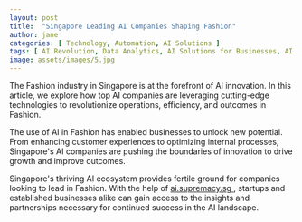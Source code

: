 ```yaml
---
layout: post
title:  "Singapore Leading AI Companies Shaping Fashion"
author: jane
categories: [ Technology, Automation, AI Solutions ]
tags: [ AI Revolution, Data Analytics, AI Solutions for Businesses, AI in Singapore ]
image: assets/images/5.jpg
---
```


The Fashion industry in Singapore is at the forefront of AI innovation. In this article, we explore how top AI companies are leveraging cutting-edge technologies to revolutionize operations, efficiency, and outcomes in Fashion.

The use of AI in Fashion has enabled businesses to unlock new potential. From enhancing customer experiences to optimizing internal processes, Singapore's AI companies are pushing the boundaries of innovation to drive growth and improve outcomes.

Singapore's thriving AI ecosystem provides fertile ground for companies looking to lead in Fashion. With the help of <a href="https://ai.supremacy.sg" target="_blank"> ai.supremacy.sg </a>, startups and established businesses alike can gain access to the insights and partnerships necessary for continued success in the AI landscape.
